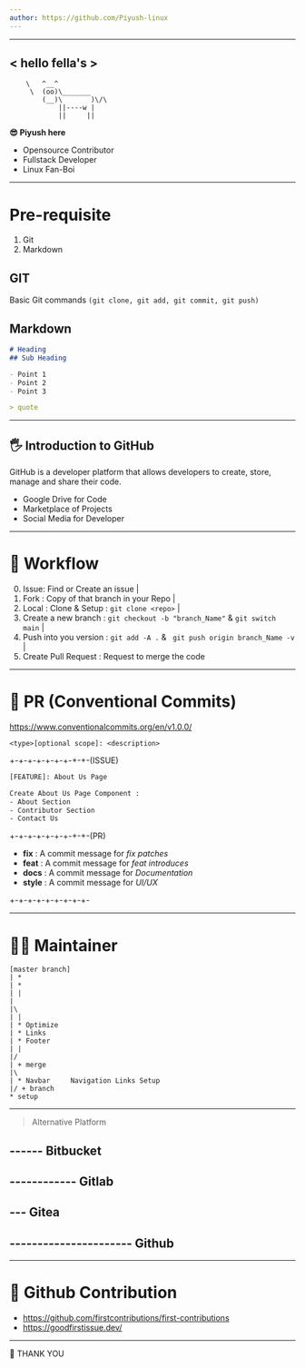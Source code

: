 ```yaml
---
author: https://github.com/Piyush-linux
---
```


_______________
< hello fella's >
 ---------------
        \   ^__^
         \  (oo)\_______
            (__)\       )\/\
                ||----w |
                ||     ||

__😎 Piyush here__

- Opensource Contributor
- Fullstack Developer
- Linux Fan-Boi

---

# Pre-requisite 

1. Git
2. Markdown


## GIT

Basic Git commands `(git clone, git add, git commit, git push)`

## Markdown

```md
# Heading
## Sub Heading

- Point 1
- Point 2
- Point 3

> quote
```


---

## 🖐️ Introduction to GitHub
GitHub is a developer platform that allows developers to create, store, manage and share their code.

- Google Drive for Code
- Marketplace of Projects
- Social Media for Developer

---

# 👏 Workflow
0. Issue: Find or Create an issue
|
1. Fork : Copy of that branch in your Repo
|
2. Local : Clone & Setup : `git clone <repo>`
|
3. Create a new branch : `git checkout -b "branch_Name"` & `git switch main`
|
3. Push into you version : `git add -A .` & ` git push origin branch_Name -v`
|
4. Create Pull Request : Request to merge the code


---

# 🤩 PR (Conventional Commits)

https://www.conventionalcommits.org/en/v1.0.0/

`<type>[optional scope]: <description>`


+-+-+-+-+-+-+-+-+-(ISSUE)

```txt
[FEATURE]: About Us Page

Create About Us Page Component : 
- About Section
- Contributor Section
- Contact Us
```
+-+-+-+-+-+-+-+-+-(PR)

- __fix__ : A commit message for _fix patches_
- __feat__ : A commit message for _feat introduces_
- __docs__ : A commit message for _Documentation_
- __style__ : A commit message for _UI/UX_ 

+-+-+-+-+-+-+-+-+-


---


# 🙋‍♂️ Maintainer


```
[master branch]
| * 
| * 
| | 
|
|\
| |
| * Optimize
| * Links   
| * Footer  
| |
|/
| + merge      
|\     
| * Navbar     Navigation Links Setup
|/ + branch
* setup
```

---

> Alternative Platform

## ------ Bitbucket
## ------------ Gitlab
## --- Gitea
## ---------------------- Github 

---

# 🚧 Github Contribution

- https://github.com/firstcontributions/first-contributions 
- https://goodfirstissue.dev/

---

🙌 THANK YOU
